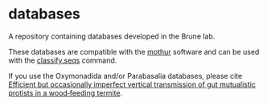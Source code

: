 # databases
A repository containing databases developed in the Brune lab.

These databases are compatible with the [mothur](https://github.com/mothur/mothur/releases/tag/v.1.43.0) software and can be used with the [classify.seqs](https://www.mothur.org/wiki/Classify.seqs) command.

If you use the Oxymonadida and/or Parabasalia databases, please cite [Efficient but occasionally imperfect vertical transmission of gut mutualistic protists in a wood‐feeding termite](https://doi.org/10.1111/mec.15322).

